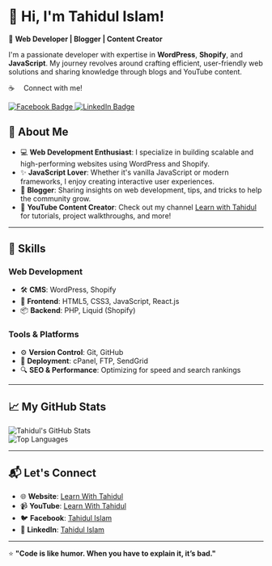 # 👋 Hi, I'm Tahidul Islam!  

🌟 **Web Developer | Blogger | Content Creator**  

I'm a passionate developer with expertise in **WordPress**, **Shopify**, and **JavaScript**. My journey revolves around crafting efficient, user-friendly web solutions and sharing knowledge through blogs and YouTube content.  

☕  Connect with me!
<p>
  <a href="https://www.facebook.com/tahidulislam55" target="_blank">
    <img src="https://img.shields.io/badge/Facebook-1877F2?style=for-the-badge&logo=facebook&logoColor=white" alt="Facebook Badge"/>
  </a>
  <a href="https://www.linkedin.com/in/tahidulislam" target="_blank">
    <img src="https://img.shields.io/badge/LinkedIn-0077B5?style=for-the-badge&logo=linkedin&logoColor=white" alt="LinkedIn Badge"/>
  </a>
</p>

## 🚀 About Me  

- 💻 **Web Development Enthusiast**: I specialize in building scalable and high-performing websites using WordPress and Shopify.  
- ✨ **JavaScript Lover**: Whether it's vanilla JavaScript or modern frameworks, I enjoy creating interactive user experiences.  
- 📖 **Blogger**: Sharing insights on web development, tips, and tricks to help the community grow.  
- 🎥 **YouTube Content Creator**: Check out my channel [Learn with Tahidul](https://www.youtube.com/learnwithtahidul) for tutorials, project walkthroughs, and more!  

---

## 🔧 Skills  

### Web Development  
- 🛠️ **CMS**: WordPress, Shopify  
- 🎨 **Frontend**: HTML5, CSS3, JavaScript, React.js  
- 📦 **Backend**: PHP, Liquid (Shopify)  

### Tools & Platforms  
- ⚙️ **Version Control**: Git, GitHub  
- 🚀 **Deployment**: cPanel, FTP, SendGrid  
- 🔍 **SEO & Performance**: Optimizing for speed and search rankings  

---

## 📈 My GitHub Stats  

![Tahidul's GitHub Stats](https://github-readme-stats.vercel.app/api?username=tahidul-islam&show_icons=true&theme=radical)  
![Top Languages](https://github-readme-stats.vercel.app/api/top-langs/?username=tahidul-islam&layout=compact&theme=radical)  

---

## 📬 Let's Connect  

- 🌐 **Website**: [Learn With Tahidul](https://www.learnwithtahidul.com)  
- 📹 **YouTube**: [Learn With Tahidul](https://www.youtube.com/learnwithtahidul)  
- 🐦 **Facebook**: [Tahidul Islam](https://www.facebook.com/tahidulislam55)  
- 💼 **LinkedIn**: [Tahidul Islam](https://www.linkedin.com/in/tahidulislam)  

---

⭐ **"Code is like humor. When you have to explain it, it’s bad."**  

<!--
**mdtahidulislam/mdtahidulislam** is a ✨ _special_ ✨ repository because its `README.md` (this file) appears on your GitHub profile.

Here are some ideas to get you started:

- 🔭 I’m currently working on ...
- 🌱 I’m currently learning ...
- 👯 I’m looking to collaborate on ...
- 🤔 I’m looking for help with ...
- 💬 Ask me about ...
- 📫 How to reach me: ...
- 😄 Pronouns: ...
- ⚡ Fun fact: ...
-->
